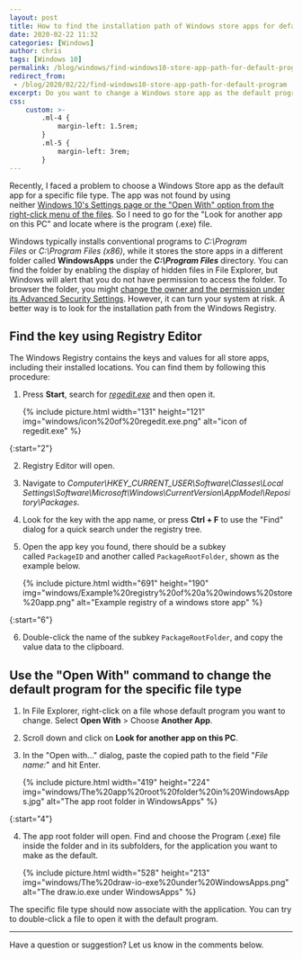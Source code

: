 ```yaml
---
layout: post
title: How to find the installation path of Windows store apps for default program settings in Windows 10
date: 2020-02-22 11:32
categories: [Windows]
author: chris
tags: [Windows 10]
permalink: /blog/windows/find-windows10-store-app-path-for-default-program
redirect_from:
 - /blog/2020/02/22/find-windows10-store-app-path-for-default-program
excerpt: Do you want to change a Windows store app as the default program for opening files? Are you looking for the root folder of the Windows Store app for File Association? Here is a procedure of locating the path from the Windows Registry and setting it for a specific file type. In this article, I used the draw.io application as a demonstration.
css:
    custom: >-
        .ml-4 {
            margin-left: 1.5rem;
        }
        .ml-5 {
            margin-left: 3rem;
        }
---
```


Recently, I faced a problem to choose a Windows Store app as the default app for a specific file type. The app was not found by using neither [Windows 10's Settings page or the "Open With" option from the right-click menu of the files](https://techforluddites.com/windows-10-change-the-default-programs-for-opening-files/). So I need to go for the "Look for another app on this PC" and locate where is the program (.exe) file.

Windows typically installs conventional programs to *C:\Program Files* or *C:\Program Files (x86)*, while it stores the store apps in a different folder called **WindowsApps** under the ***C:\Program Files*** directory. You can find the folder by enabling the display of hidden files in File Explorer, but Windows will alert that you do not have permission to access the folder. To browser the folder, you might [change the owner and the permission under its Advanced Security Settings](https://www.techmesto.com/windows-store-apps-installed-save-data/). However, it can turn your system at risk. A better way is to look for the installation path from the Windows Registry.

## Find the key using Registry Editor

The Windows Registry contains the keys and values for all store apps, including their installed locations. You can find them by following this procedure:

1. Press **Start**, search for [*regedit.exe*](https://www.lifewire.com/how-to-open-registry-editor-2625150) and then open it.

    {% include picture.html width="131" height="121" img="windows/icon%20of%20regedit.exe.png" alt="icon of regedit.exe" %}

{:start="2"}

2. Registry Editor will open.

3. Navigate to *Computer\HKEY_CURRENT_USER\Software\Classes\Local Settings\Software\Microsoft\Windows\CurrentVersion\AppModel\Repository\Packages*.

4. Look for the key with the app name, or press **Ctrl + F** to use the "Find" dialog for a quick search under the registry tree.

5. Open the app key you found, there should be a subkey called `PackageID` and another called `PackageRootFolder`, shown as the example below.

    {% include picture.html width="691" height="190" img="windows/Example%20registry%20of%20a%20windows%20store%20app.png" alt="Example registry of a windows store app" %}

{:start="6"}

6. Double-click the name of the subkey `PackageRootFolder`, and copy the value data to the clipboard.

## Use the "Open With" command to change the default program for the specific file type

1. In File Explorer, right-click on a file whose default program you want to change. Select **Open With** > Choose **Another App**.

2. Scroll down and click on **Look for another app on this PC**.

3. In the "Open with..." dialog, paste the copied path to the field "*File name:*" and hit Enter.

    {% include picture.html width="419" height="224" img="windows/The%20app%20root%20folder%20in%20WindowsApps.jpg" alt="The app root folder in WindowsApps" %}

{:start="4"}

4. The app root folder will open. Find and choose the Program (.exe) file inside the folder and in its subfolders, for the application you want to make as the default.

    {% include picture.html width="528" height="213" img="windows/The%20draw-io-exe%20under%20WindowsApps.png" alt="The draw.io.exe under WindowsApps" %}

The specific file type should now associate with the application. You can try to double-click a file to open it with the default program.

* * *

Have a question or suggestion? Let us know in the comments below.
